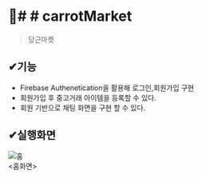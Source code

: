 # 📌# # carrotMarket
> 당근마켓

## ✔기능
<ul>
<li>Firebase Authenetication을 활용해 로그인,회원가입 구현 </li>
<li>회원가입 후 중고거래 아이템을 등록할 수 있다. </li>
<li>회원 기반으로 채팅 화면을 구현 할 수 있다. </li>
</ul>

## ✔실행화면
![홈](https://user-images.githubusercontent.com/76811495/153750780-9683b422-6ef5-4add-9979-c6ef201df6b7.PNG)
<br>
<홈화면>
